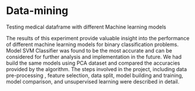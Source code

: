 # Data-mining
Testing medical dataframe with different Machine learning models



The results of this experiment provide valuable insight into the performance of different machine learning models for binary classification problems. 
Model SVM Classifier was found to be the most accurate and can be considered for further analysis and implementation in the future. 
We had build the same models using PCA dataset and compared the accuracies provided by the algorithm.
The steps involved in the project, including data pre-processing , feature selection, data split, model building and training, 
model comparison, and unsupervised learning were described in detail.  
